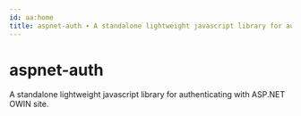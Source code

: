 ```yaml
---
id: aa:home
title: aspnet-auth ∙ A standalone lightweight javascript library for authenticating with ASP.NET OWIN site.
---
```

# aspnet-auth

A standalone lightweight javascript library for authenticating with ASP.NET OWIN site.
